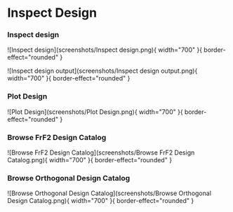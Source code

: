 # Inspect Design 

### Inspect design

![Inspect design](screenshots/Inspect design.png){ width="700" }{ border-effect="rounded" }

![Inspect design output](screenshots/Inspect design output.png){ width="700" }{ border-effect="rounded" }

### Plot Design

![Plot Design](screenshots/Plot Design.png){ width="700" }{ border-effect="rounded" }

### Browse FrF2 Design Catalog

![Browse FrF2 Design Catalog](screenshots/Browse FrF2 Design Catalog.png){ width="700" }{ border-effect="rounded" }

### Browse Orthogonal Design Catalog

![Browse Orthogonal Design Catalog](screenshots/Browse Orthogonal Design Catalog.png){ width="700" }{ border-effect="rounded" }
